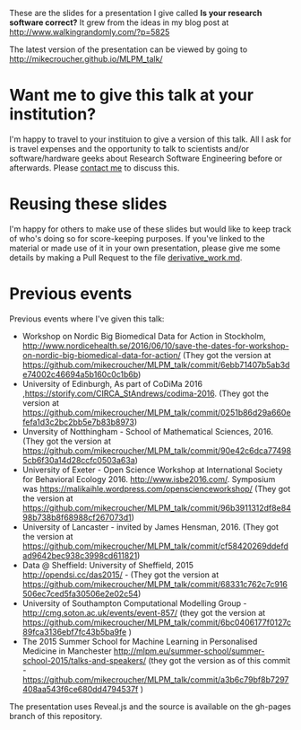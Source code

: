 These are the slides for a presentation I give called **Is your research software correct?** It grew from the ideas in my blog post at http://www.walkingrandomly.com/?p=5825 

The latest version of the presentation can be viewed by going to http://mikecroucher.github.io/MLPM_talk/

# Want me to give this talk at your institution?

I'm happy to travel to your instituion to give a version of this talk. All I ask for is travel expenses and the opportunity to talk to scientists and/or software/hardware geeks about Research Software Engineering before or afterwards. Please [contact me](http://www.walkingrandomly.com/?page_id=2055) to discuss this.

# Reusing these slides

I'm happy for others to make use of these slides but would like to keep track of who's doing so for score-keeping purposes.
If you've linked to the material or made use of it in your own presentation, please give me some details by making a Pull Request to the file [derivative_work.md](./derivative_work.md).

# Previous events
Previous events where I've given this talk: 

* Workshop on Nordic Big Biomedical Data for Action in Stockholm, http://www.nordicehealth.se/2016/06/10/save-the-dates-for-workshop-on-nordic-big-biomedical-data-for-action/ (They got the version at https://github.com/mikecroucher/MLPM_talk/commit/6ebb71407b5ab3de74002c46694a5b160c0c1b6b)
* University of Edinburgh, As part of CoDiMa 2016 ,https://storify.com/CIRCA_StAndrews/codima-2016. (They got the version at https://github.com/mikecroucher/MLPM_talk/commit/0251b86d29a660efefa1d3c2bc2bb5e7b83b8973)
* Unversity of Notthingham - School of Mathematical Sciences, 2016. (They got the version at https://github.com/mikecroucher/MLPM_talk/commit/90e42c6dca774985cb6f30a14d28ccfc0503a63a)
* University of Exeter - Open Science Workshop at International Society for Behavioral Ecology 2016. http://www.isbe2016.com/. Symposium was https://malikaihle.wordpress.com/openscienceworkshop/ (They got the version at https://github.com/mikecroucher/MLPM_talk/commit/96b3911312df8e8498b738b8f68988cf267073d1)
* University of Lancaster - invited by James Hensman, 2016. (They got the version at https://github.com/mikecroucher/MLPM_talk/commit/cf58420269ddefdad9642bec938c3998cd611821)
* Data @ Sheffield: University of Sheffield, 2015 http://opendsi.cc/das2015/ - (They got the version at https://github.com/mikecroucher/MLPM_talk/commit/68331c762c7c916506ec7ced5fa30506e2e02c54)
* University of Southampton Computational Modelling Group - http://cmg.soton.ac.uk/events/event-857/ (they got the version at https://github.com/mikecroucher/MLPM_talk/commit/6bc0406177f0127c89fca3136ebf7fc43b5ba9fe )
* The 2015 Summer School for Machine Learning in Personalised Medicine in Manchester http://mlpm.eu/summer-school/summer-school-2015/talks-and-speakers/ (they got the version as of this commit - https://github.com/mikecroucher/MLPM_talk/commit/a3b6c79bf8b7297408aa543f6ce680dd4794537f )

The presentation uses Reveal.js and the source is available on the gh-pages branch of this repository.
